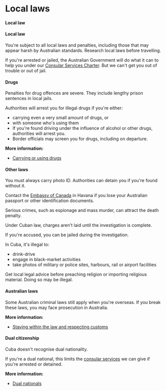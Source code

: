 # Local laws

#### Local law

#### Local law

You're subject to all local laws and penalties, including those that may appear harsh by Australian standards. Research local laws before travelling.

If you're arrested or jailed, the Australian Government will do what it can to help you under our [Consular Services Charter](/consular-services/consular-services-charter "Consular Services Charter"). But we can't get you out of trouble or out of jail.

#### Drugs

Penalties for drug offences are severe. They include lengthy prison sentences in local jails.

Authorities will arrest you for illegal drugs if you're either:

* carrying even a very small amount of drugs, or
* with someone who's using them
* If you're found driving under the influence of alcohol or other drugs, authorities will arrest you.
* Border officials may screen you for drugs, including on departure.

**More information:**

* [Carrying or using drugs](/before-you-go/laws/drugs "Carrying or using drugs")

#### Other laws

You must always carry photo ID. Authorities can detain you if you're found without it.

Contact the [Embassy of Canada](https://www.international.gc.ca/country-pays/cuba/index.aspx?lang=eng) in Havana if you lose your Australian passport or other identification documents.

Serious crimes, such as espionage and mass murder, can attract the death penalty.

Under Cuban law, charges aren't laid until the investigation is complete.

If you're accused, you can be jailed during the investigation.

In Cuba, it's illegal to:

* drink-drive
* engage in black-market activities
* take photos of military or police sites, harbours, rail or airport facilities

Get local legal advice before preaching religion or importing religious material. Doing so may be illegal.

#### Australian laws

Some Australian criminal laws still apply when you're overseas. If you break these laws, you may face prosecution in Australia.

**More information:**

* [Staying within the law and respecting customs](/before-you-go/laws "Staying within the law")

#### Dual citizenship

Cuba doesn't recognise dual nationality.

If you're a dual national, this limits the [consular services](/consular-services/consular-services-charter "Consular Services Charter") we can give if you're arrested or detained.

**More information:**

* [Dual nationals](/before-you-go/who-you-are/dual-nationals "Advice for dual nationals")